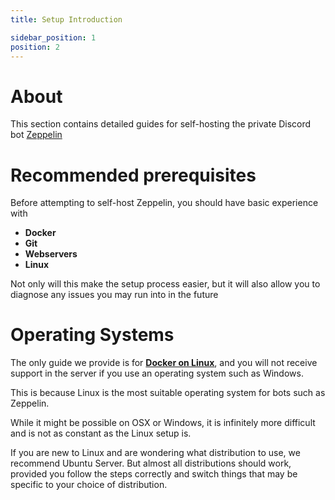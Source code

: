 ```yaml
---
title: Setup Introduction

sidebar_position: 1
position: 2
---
```


# About

This section contains detailed guides for self-hosting the private Discord bot [Zeppelin](https://zeppelin.gg)

# Recommended prerequisites

Before attempting to self-host Zeppelin, you should have basic experience with

- **Docker**
- **Git**
- **Webservers**
- **Linux**

Not only will this make the setup process easier, but it will also allow you to diagnose any issues you may run into in the future

# Operating Systems

The only guide we provide is for **[Docker on Linux](./operating-systems/linux-docker.md)**, and you will not receive support in the server if you use an operating system such as Windows.

This is because Linux is the most suitable operating system for bots such as Zeppelin.

While it might be possible on OSX or Windows, it is infinitely more difficult and is not as constant as the Linux setup is.

If you are new to Linux and are wondering what distribution to use, we recommend Ubuntu Server. But almost all distributions should work, provided you follow the steps correctly and switch things that may be specific to your choice of distribution.
